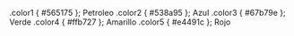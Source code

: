 .color1 { #565175 }; Petroleo
.color2 { #538a95 }; Azul
.color3 { #67b79e }; Verde
.color4 { #ffb727 }; Amarillo
.color5 { #e4491c }; Rojo
